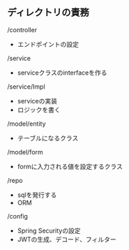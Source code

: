 ## ディレクトリの責務

/controller
- エンドポイントの設定

/service
- serviceクラスのinterfaceを作る

/service/Impl
- serviceの実装
- ロジックを書く

/model/entity
- テーブルになるクラス

/model/form
- formに入力される値を設定するクラス

/repo
- sqlを発行する
- ORM

/config
- Spring Securityの設定
- JWTの生成、デコード、フィルター